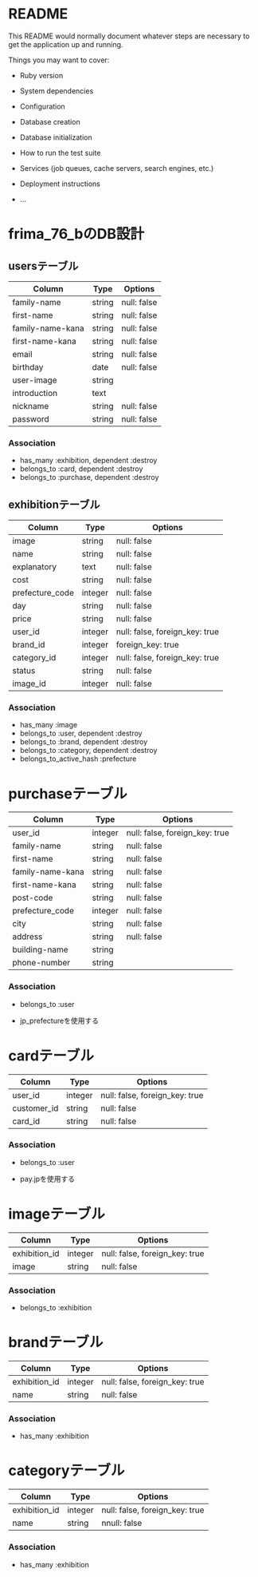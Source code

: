 # README

This README would normally document whatever steps are necessary to get the
application up and running.

Things you may want to cover:

* Ruby version

* System dependencies

* Configuration

* Database creation

* Database initialization

* How to run the test suite

* Services (job queues, cache servers, search engines, etc.)

* Deployment instructions

* ...

# frima_76_bのDB設計

## usersテーブル
|Column|Type|Options|
|------|----|-------|
|family-name|string|null: false|
|first-name|string|null: false|
|family-name-kana|string|null: false|
|first-name-kana|string|null: false|
|email|string|null: false|
|birthday|date|null: false|
|user-image|string||
|introduction|text||
|nickname|string|null: false|
|password|string|null: false|
### Association
- has_many :exhibition, dependent :destroy
- belongs_to :card, dependent :destroy
- belongs_to :purchase, dependent :destroy

## exhibitionテーブル
|Column|Type|Options|
|------|----|-------|
|image|string|null: false|
|name|string|null: false|
|explanatory|text|null: false|
|cost|string|null: false|
|prefecture_code|integer|null: false|
|day|string|null: false|
|price|string|null: false|
|user_id|integer|null: false, foreign_key: true|
|brand_id|integer|foreign_key: true|
|category_id|integer|null: false, foreign_key: true|
|status|string|null: false|
|image_id|integer|null: false|
### Association
- has_many :image
- belongs_to :user, dependent :destroy
- belongs_to :brand, dependent :destroy
- belongs_to :category, dependent :destroy
- belongs_to_active_hash :prefecture

# purchaseテーブル
|Column|Type|Options|
|------|----|-------|
|user_id|integer|null: false, foreign_key: true|
|family-name|string|null: false|
|first-name|string|null: false|
|family-name-kana|string|null: false|
|first-name-kana|string|null: false|
|post-code|string|null: false|
|prefecture_code|integer|null: false|
|city|string|null: false|
|address|string|null: false|
|building-name|string||
|phone-number|string||
### Association
- belongs_to :user
* jp_prefectureを使用する

# cardテーブル
|Column|Type|Options|
|------|----|-------|
|user_id|integer|null: false, foreign_key: true|
|customer_id|string|null: false|
|card_id|string|null: false|
### Association
- belongs_to :user
* pay.jpを使用する

# imageテーブル
|Column|Type|Options|
|------|----|-------|
|exhibition_id|integer|null: false, foreign_key: true|
|image|string|null: false|
### Association
- belongs_to :exhibition

# brandテーブル
|Column|Type|Options|
|------|----|-------|
|exhibition_id|integer|null: false, foreign_key: true|
|name|string|null: false|
### Association
- has_many :exhibition

# categoryテーブル
|Column|Type|Options|
|------|----|-------|
|exhibition_id|integer|null: false, foreign_key: true|
|name|string|nnull: false|
### Association
- has_many :exhibition
